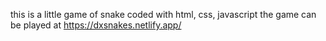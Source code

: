 this is a little game of snake coded with html, css, javascript
the game can be played at https://dxsnakes.netlify.app/
